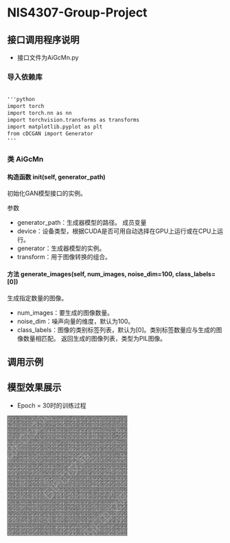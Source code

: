 # NIS4307-Group-Project

## 接口调用程序说明
- 接口文件为AiGcMn.py

### 导入依赖库
<pre><code>
'''python
import torch
import torch.nn as nn
import torchvision.transforms as transforms
import matplotlib.pyplot as plt
from cDCGAN import Generator
'''
</code></pre>


### 类 AiGcMn
#### 构造函数 __init__(self, generator_path)
初始化GAN模型接口的实例。

参数
- generator_path：生成器模型的路径。
成员变量
- device：设备类型，根据CUDA是否可用自动选择在GPU上运行或在CPU上运行。
- generator：生成器模型的实例。
- transform：用于图像转换的组合。

#### 方法 generate_images(self, num_images, noise_dim=100, class_labels=[0])
生成指定数量的图像。
- num_images：要生成的图像数量。
- noise_dim：噪声向量的维度，默认为100。
- class_labels：图像的类别标签列表，默认为[0]。类别标签数量应与生成的图像数量相匹配。
返回生成的图像列表，类型为PIL图像。

## 调用示例


## 模型效果展示
- Epoch = 30时的训练过程


![](https://github.com/xuhengjing020504/NIS4307-Group-Project/blob/main/sample.gif)

